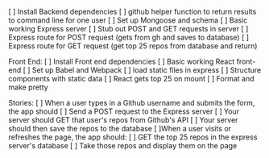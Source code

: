 [ ] Install Backend dependencies
[ ] github helper function to return results to command line for one user
[ ] Set up Mongoose and schema
[ ] Basic working Express server
[ ] Stub out POST and GET requests in server
[ ] Express route for POST request (gets from gh and saves to database)
[ ] Express route for GET request (get top 25 repos from database and return)

Front End:
[ ] Install Front end dependencies
[ ] Basic working React front-end
[ ] Set up Babel and Webpack
[ ] load static files in express
[ ] Structure components with static data
[ ] React gets top 25 on mount
[ ] Format and make pretty

Stories:
[ ] When a user types in a Github username and submits the form, the app should
 [ ] Send a POST request to the Express server
 [ ] Your server should GET that user's repos from Github's API
 [ ] Your server should then save the repos to the database
[ ]When a user visits or refreshes the page, the app should:
  [ ] GET the top 25 repos in the express server's database
  [ ] Take those repos and display them on the page
